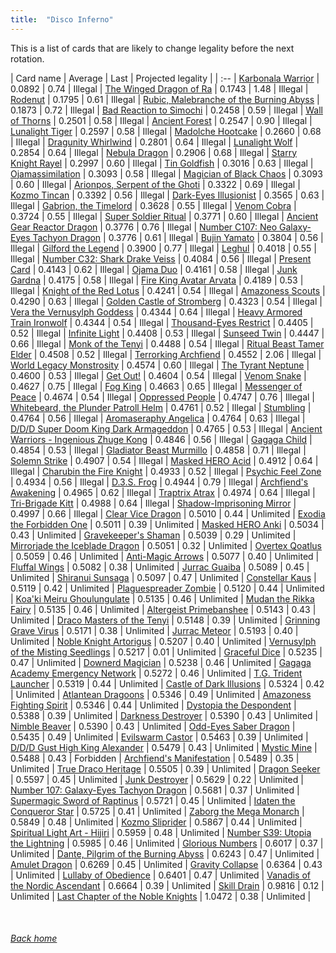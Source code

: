```yaml
---
title:  "Disco Inferno"
---
```


This is a list of cards that are likely to change legality before the next rotation.

| Card name | Average | Last | Projected legality |
| :-- |
[Karbonala Warrior](https://db.ygoprodeck.com/card/?search=Karbonala%20Warrior) | 0.0892 | 0.74 | Illegal |
[The Winged Dragon of Ra](https://db.ygoprodeck.com/card/?search=The%20Winged%20Dragon%20of%20Ra) | 0.1743 | 1.48 | Illegal |
[Rodenut](https://db.ygoprodeck.com/card/?search=Rodenut) | 0.1795 | 0.61 | Illegal |
[Rubic, Malebranche of the Burning Abyss](https://db.ygoprodeck.com/card/?search=Rubic,%20Malebranche%20of%20the%20Burning%20Abyss) | 0.1873 | 0.72 | Illegal |
[Bad Reaction to Simochi](https://db.ygoprodeck.com/card/?search=Bad%20Reaction%20to%20Simochi) | 0.2458 | 0.59 | Illegal |
[Wall of Thorns](https://db.ygoprodeck.com/card/?search=Wall%20of%20Thorns) | 0.2501 | 0.58 | Illegal |
[Ancient Forest](https://db.ygoprodeck.com/card/?search=Ancient%20Forest) | 0.2547 | 0.90 | Illegal |
[Lunalight Tiger](https://db.ygoprodeck.com/card/?search=Lunalight%20Tiger) | 0.2597 | 0.58 | Illegal |
[Madolche Hootcake](https://db.ygoprodeck.com/card/?search=Madolche%20Hootcake) | 0.2660 | 0.68 | Illegal |
[Dragunity Whirlwind](https://db.ygoprodeck.com/card/?search=Dragunity%20Whirlwind) | 0.2801 | 0.64 | Illegal |
[Lunalight Wolf](https://db.ygoprodeck.com/card/?search=Lunalight%20Wolf) | 0.2854 | 0.64 | Illegal |
[Nebula Dragon](https://db.ygoprodeck.com/card/?search=Nebula%20Dragon) | 0.2906 | 0.68 | Illegal |
[Starry Knight Rayel](https://db.ygoprodeck.com/card/?search=Starry%20Knight%20Rayel) | 0.2997 | 0.60 | Illegal |
[Tin Goldfish](https://db.ygoprodeck.com/card/?search=Tin%20Goldfish) | 0.3016 | 0.63 | Illegal |
[Ojamassimilation](https://db.ygoprodeck.com/card/?search=Ojamassimilation) | 0.3093 | 0.58 | Illegal |
[Magician of Black Chaos](https://db.ygoprodeck.com/card/?search=Magician%20of%20Black%20Chaos) | 0.3093 | 0.60 | Illegal |
[Arionpos, Serpent of the Ghoti](https://db.ygoprodeck.com/card/?search=Arionpos,%20Serpent%20of%20the%20Ghoti) | 0.3322 | 0.69 | Illegal |
[Kozmo Tincan](https://db.ygoprodeck.com/card/?search=Kozmo%20Tincan) | 0.3392 | 0.56 | Illegal |
[Dark-Eyes Illusionist](https://db.ygoprodeck.com/card/?search=Dark-Eyes%20Illusionist) | 0.3565 | 0.63 | Illegal |
[Gabrion, the Timelord](https://db.ygoprodeck.com/card/?search=Gabrion,%20the%20Timelord) | 0.3628 | 0.55 | Illegal |
[Venom Cobra](https://db.ygoprodeck.com/card/?search=Venom%20Cobra) | 0.3724 | 0.55 | Illegal |
[Super Soldier Ritual](https://db.ygoprodeck.com/card/?search=Super%20Soldier%20Ritual) | 0.3771 | 0.60 | Illegal |
[Ancient Gear Reactor Dragon](https://db.ygoprodeck.com/card/?search=Ancient%20Gear%20Reactor%20Dragon) | 0.3776 | 0.76 | Illegal |
[Number C107: Neo Galaxy-Eyes Tachyon Dragon](https://db.ygoprodeck.com/card/?search=Number%20C107:%20Neo%20Galaxy-Eyes%20Tachyon%20Dragon) | 0.3776 | 0.61 | Illegal |
[Bujin Yamato](https://db.ygoprodeck.com/card/?search=Bujin%20Yamato) | 0.3804 | 0.56 | Illegal |
[Gilford the Legend](https://db.ygoprodeck.com/card/?search=Gilford%20the%20Legend) | 0.3900 | 0.77 | Illegal |
[Leghul](https://db.ygoprodeck.com/card/?search=Leghul) | 0.4018 | 0.55 | Illegal |
[Number C32: Shark Drake Veiss](https://db.ygoprodeck.com/card/?search=Number%20C32:%20Shark%20Drake%20Veiss) | 0.4084 | 0.56 | Illegal |
[Present Card](https://db.ygoprodeck.com/card/?search=Present%20Card) | 0.4143 | 0.62 | Illegal |
[Ojama Duo](https://db.ygoprodeck.com/card/?search=Ojama%20Duo) | 0.4161 | 0.58 | Illegal |
[Junk Gardna](https://db.ygoprodeck.com/card/?search=Junk%20Gardna) | 0.4175 | 0.58 | Illegal |
[Fire King Avatar Arvata](https://db.ygoprodeck.com/card/?search=Fire%20King%20Avatar%20Arvata) | 0.4189 | 0.53 | Illegal |
[Knight of the Red Lotus](https://db.ygoprodeck.com/card/?search=Knight%20of%20the%20Red%20Lotus) | 0.4241 | 0.54 | Illegal |
[Amazoness Scouts](https://db.ygoprodeck.com/card/?search=Amazoness%20Scouts) | 0.4290 | 0.63 | Illegal |
[Golden Castle of Stromberg](https://db.ygoprodeck.com/card/?search=Golden%20Castle%20of%20Stromberg) | 0.4323 | 0.54 | Illegal |
[Vera the Vernusylph Goddess](https://db.ygoprodeck.com/card/?search=Vera%20the%20Vernusylph%20Goddess) | 0.4344 | 0.64 | Illegal |
[Heavy Armored Train Ironwolf](https://db.ygoprodeck.com/card/?search=Heavy%20Armored%20Train%20Ironwolf) | 0.4344 | 0.54 | Illegal |
[Thousand-Eyes Restrict](https://db.ygoprodeck.com/card/?search=Thousand-Eyes%20Restrict) | 0.4405 | 0.52 | Illegal |
[Infinite Light](https://db.ygoprodeck.com/card/?search=Infinite%20Light) | 0.4408 | 0.53 | Illegal |
[Sunseed Twin](https://db.ygoprodeck.com/card/?search=Sunseed%20Twin) | 0.4447 | 0.66 | Illegal |
[Monk of the Tenyi](https://db.ygoprodeck.com/card/?search=Monk%20of%20the%20Tenyi) | 0.4488 | 0.54 | Illegal |
[Ritual Beast Tamer Elder](https://db.ygoprodeck.com/card/?search=Ritual%20Beast%20Tamer%20Elder) | 0.4508 | 0.52 | Illegal |
[Terrorking Archfiend](https://db.ygoprodeck.com/card/?search=Terrorking%20Archfiend) | 0.4552 | 2.06 | Illegal |
[World Legacy Monstrosity](https://db.ygoprodeck.com/card/?search=World%20Legacy%20Monstrosity) | 0.4574 | 0.60 | Illegal |
[The Tyrant Neptune](https://db.ygoprodeck.com/card/?search=The%20Tyrant%20Neptune) | 0.4600 | 0.53 | Illegal |
[Get Out!](https://db.ygoprodeck.com/card/?search=Get%20Out!) | 0.4604 | 0.54 | Illegal |
[Venom Snake](https://db.ygoprodeck.com/card/?search=Venom%20Snake) | 0.4627 | 0.75 | Illegal |
[Fog King](https://db.ygoprodeck.com/card/?search=Fog%20King) | 0.4663 | 0.65 | Illegal |
[Messenger of Peace](https://db.ygoprodeck.com/card/?search=Messenger%20of%20Peace) | 0.4674 | 0.54 | Illegal |
[Oppressed People](https://db.ygoprodeck.com/card/?search=Oppressed%20People) | 0.4747 | 0.76 | Illegal |
[Whitebeard, the Plunder Patroll Helm](https://db.ygoprodeck.com/card/?search=Whitebeard,%20the%20Plunder%20Patroll%20Helm) | 0.4761 | 0.52 | Illegal |
[Stumbling](https://db.ygoprodeck.com/card/?search=Stumbling) | 0.4764 | 0.56 | Illegal |
[Aromaseraphy Angelica](https://db.ygoprodeck.com/card/?search=Aromaseraphy%20Angelica) | 0.4764 | 0.63 | Illegal |
[D/D/D Super Doom King Dark Armageddon](https://db.ygoprodeck.com/card/?search=D/D/D%20Super%20Doom%20King%20Dark%20Armageddon) | 0.4765 | 0.53 | Illegal |
[Ancient Warriors - Ingenious Zhuge Kong](https://db.ygoprodeck.com/card/?search=Ancient%20Warriors%20-%20Ingenious%20Zhuge%20Kong) | 0.4846 | 0.56 | Illegal |
[Gagaga Child](https://db.ygoprodeck.com/card/?search=Gagaga%20Child) | 0.4854 | 0.53 | Illegal |
[Gladiator Beast Murmillo](https://db.ygoprodeck.com/card/?search=Gladiator%20Beast%20Murmillo) | 0.4858 | 0.71 | Illegal |
[Solemn Strike](https://db.ygoprodeck.com/card/?search=Solemn%20Strike) | 0.4907 | 0.54 | Illegal |
[Masked HERO Acid](https://db.ygoprodeck.com/card/?search=Masked%20HERO%20Acid) | 0.4912 | 0.64 | Illegal |
[Charubin the Fire Knight](https://db.ygoprodeck.com/card/?search=Charubin%20the%20Fire%20Knight) | 0.4933 | 0.52 | Illegal |
[Psychic Feel Zone](https://db.ygoprodeck.com/card/?search=Psychic%20Feel%20Zone) | 0.4934 | 0.56 | Illegal |
[D.3.S. Frog](https://db.ygoprodeck.com/card/?search=D.3.S.%20Frog) | 0.4944 | 0.79 | Illegal |
[Archfiend's Awakening](https://db.ygoprodeck.com/card/?search=Archfiend's%20Awakening) | 0.4965 | 0.62 | Illegal |
[Traptrix Atrax](https://db.ygoprodeck.com/card/?search=Traptrix%20Atrax) | 0.4974 | 0.64 | Illegal |
[Tri-Brigade Kitt](https://db.ygoprodeck.com/card/?search=Tri-Brigade%20Kitt) | 0.4988 | 0.64 | Illegal |
[Shadow-Imprisoning Mirror](https://db.ygoprodeck.com/card/?search=Shadow-Imprisoning%20Mirror) | 0.4997 | 0.66 | Illegal |
[Clear Vice Dragon](https://db.ygoprodeck.com/card/?search=Clear%20Vice%20Dragon) | 0.5010 | 0.44 | Unlimited |
[Exodia the Forbidden One](https://db.ygoprodeck.com/card/?search=Exodia%20the%20Forbidden%20One) | 0.5011 | 0.39 | Unlimited |
[Masked HERO Anki](https://db.ygoprodeck.com/card/?search=Masked%20HERO%20Anki) | 0.5034 | 0.43 | Unlimited |
[Gravekeeper's Shaman](https://db.ygoprodeck.com/card/?search=Gravekeeper's%20Shaman) | 0.5039 | 0.29 | Unlimited |
[Mirrorjade the Iceblade Dragon](https://db.ygoprodeck.com/card/?search=Mirrorjade%20the%20Iceblade%20Dragon) | 0.5051 | 0.32 | Unlimited |
[Overtex Qoatlus](https://db.ygoprodeck.com/card/?search=Overtex%20Qoatlus) | 0.5059 | 0.46 | Unlimited |
[Anti-Magic Arrows](https://db.ygoprodeck.com/card/?search=Anti-Magic%20Arrows) | 0.5077 | 0.40 | Unlimited |
[Fluffal Wings](https://db.ygoprodeck.com/card/?search=Fluffal%20Wings) | 0.5082 | 0.38 | Unlimited |
[Jurrac Guaiba](https://db.ygoprodeck.com/card/?search=Jurrac%20Guaiba) | 0.5089 | 0.45 | Unlimited |
[Shiranui Sunsaga](https://db.ygoprodeck.com/card/?search=Shiranui%20Sunsaga) | 0.5097 | 0.47 | Unlimited |
[Constellar Kaus](https://db.ygoprodeck.com/card/?search=Constellar%20Kaus) | 0.5119 | 0.42 | Unlimited |
[Plaguespreader Zombie](https://db.ygoprodeck.com/card/?search=Plaguespreader%20Zombie) | 0.5120 | 0.44 | Unlimited |
[Koa'ki Meiru Ghoulungulate](https://db.ygoprodeck.com/card/?search=Koa'ki%20Meiru%20Ghoulungulate) | 0.5135 | 0.46 | Unlimited |
[Mudan the Rikka Fairy](https://db.ygoprodeck.com/card/?search=Mudan%20the%20Rikka%20Fairy) | 0.5135 | 0.46 | Unlimited |
[Altergeist Primebanshee](https://db.ygoprodeck.com/card/?search=Altergeist%20Primebanshee) | 0.5143 | 0.43 | Unlimited |
[Draco Masters of the Tenyi](https://db.ygoprodeck.com/card/?search=Draco%20Masters%20of%20the%20Tenyi) | 0.5148 | 0.39 | Unlimited |
[Grinning Grave Virus](https://db.ygoprodeck.com/card/?search=Grinning%20Grave%20Virus) | 0.5171 | 0.38 | Unlimited |
[Jurrac Meteor](https://db.ygoprodeck.com/card/?search=Jurrac%20Meteor) | 0.5193 | 0.40 | Unlimited |
[Noble Knight Artorigus](https://db.ygoprodeck.com/card/?search=Noble%20Knight%20Artorigus) | 0.5207 | 0.40 | Unlimited |
[Vernusylph of the Misting Seedlings](https://db.ygoprodeck.com/card/?search=Vernusylph%20of%20the%20Misting%20Seedlings) | 0.5217 | 0.01 | Unlimited |
[Graceful Dice](https://db.ygoprodeck.com/card/?search=Graceful%20Dice) | 0.5235 | 0.47 | Unlimited |
[Downerd Magician](https://db.ygoprodeck.com/card/?search=Downerd%20Magician) | 0.5238 | 0.46 | Unlimited |
[Gagaga Academy Emergency Network](https://db.ygoprodeck.com/card/?search=Gagaga%20Academy%20Emergency%20Network) | 0.5272 | 0.46 | Unlimited |
[T.G. Trident Launcher](https://db.ygoprodeck.com/card/?search=T.G.%20Trident%20Launcher) | 0.5319 | 0.44 | Unlimited |
[Castle of Dark Illusions](https://db.ygoprodeck.com/card/?search=Castle%20of%20Dark%20Illusions) | 0.5324 | 0.42 | Unlimited |
[Atlantean Dragoons](https://db.ygoprodeck.com/card/?search=Atlantean%20Dragoons) | 0.5346 | 0.49 | Unlimited |
[Amazoness Fighting Spirit](https://db.ygoprodeck.com/card/?search=Amazoness%20Fighting%20Spirit) | 0.5346 | 0.44 | Unlimited |
[Dystopia the Despondent](https://db.ygoprodeck.com/card/?search=Dystopia%20the%20Despondent) | 0.5388 | 0.39 | Unlimited |
[Darkness Destroyer](https://db.ygoprodeck.com/card/?search=Darkness%20Destroyer) | 0.5390 | 0.43 | Unlimited |
[Nimble Beaver](https://db.ygoprodeck.com/card/?search=Nimble%20Beaver) | 0.5390 | 0.43 | Unlimited |
[Odd-Eyes Saber Dragon](https://db.ygoprodeck.com/card/?search=Odd-Eyes%20Saber%20Dragon) | 0.5435 | 0.49 | Unlimited |
[Evilswarm Castor](https://db.ygoprodeck.com/card/?search=Evilswarm%20Castor) | 0.5463 | 0.39 | Unlimited |
[D/D/D Gust High King Alexander](https://db.ygoprodeck.com/card/?search=D/D/D%20Gust%20High%20King%20Alexander) | 0.5479 | 0.43 | Unlimited |
[Mystic Mine](https://db.ygoprodeck.com/card/?search=Mystic%20Mine) | 0.5488 | 0.43 | Forbidden |
[Archfiend's Manifestation](https://db.ygoprodeck.com/card/?search=Archfiend's%20Manifestation) | 0.5489 | 0.35 | Unlimited |
[True Draco Heritage](https://db.ygoprodeck.com/card/?search=True%20Draco%20Heritage) | 0.5505 | 0.39 | Unlimited |
[Dragon Seeker](https://db.ygoprodeck.com/card/?search=Dragon%20Seeker) | 0.5597 | 0.45 | Unlimited |
[Junk Destroyer](https://db.ygoprodeck.com/card/?search=Junk%20Destroyer) | 0.5629 | 0.22 | Unlimited |
[Number 107: Galaxy-Eyes Tachyon Dragon](https://db.ygoprodeck.com/card/?search=Number%20107:%20Galaxy-Eyes%20Tachyon%20Dragon) | 0.5681 | 0.37 | Unlimited |
[Supermagic Sword of Raptinus](https://db.ygoprodeck.com/card/?search=Supermagic%20Sword%20of%20Raptinus) | 0.5721 | 0.45 | Unlimited |
[Idaten the Conqueror Star](https://db.ygoprodeck.com/card/?search=Idaten%20the%20Conqueror%20Star) | 0.5725 | 0.41 | Unlimited |
[Zaborg the Mega Monarch](https://db.ygoprodeck.com/card/?search=Zaborg%20the%20Mega%20Monarch) | 0.5849 | 0.48 | Unlimited |
[Kozmo Sliprider](https://db.ygoprodeck.com/card/?search=Kozmo%20Sliprider) | 0.5867 | 0.44 | Unlimited |
[Spiritual Light Art - Hijiri](https://db.ygoprodeck.com/card/?search=Spiritual%20Light%20Art%20-%20Hijiri) | 0.5959 | 0.48 | Unlimited |
[Number S39: Utopia the Lightning](https://db.ygoprodeck.com/card/?search=Number%20S39:%20Utopia%20the%20Lightning) | 0.5985 | 0.46 | Unlimited |
[Glorious Numbers](https://db.ygoprodeck.com/card/?search=Glorious%20Numbers) | 0.6017 | 0.37 | Unlimited |
[Dante, Pilgrim of the Burning Abyss](https://db.ygoprodeck.com/card/?search=Dante,%20Pilgrim%20of%20the%20Burning%20Abyss) | 0.6243 | 0.47 | Unlimited |
[Amulet Dragon](https://db.ygoprodeck.com/card/?search=Amulet%20Dragon) | 0.6269 | 0.45 | Unlimited |
[Gravity Collapse](https://db.ygoprodeck.com/card/?search=Gravity%20Collapse) | 0.6364 | 0.43 | Unlimited |
[Lullaby of Obedience](https://db.ygoprodeck.com/card/?search=Lullaby%20of%20Obedience) | 0.6401 | 0.47 | Unlimited |
[Vanadis of the Nordic Ascendant](https://db.ygoprodeck.com/card/?search=Vanadis%20of%20the%20Nordic%20Ascendant) | 0.6664 | 0.39 | Unlimited |
[Skill Drain](https://db.ygoprodeck.com/card/?search=Skill%20Drain) | 0.9816 | 0.12 | Unlimited |
[Last Chapter of the Noble Knights](https://db.ygoprodeck.com/card/?search=Last%20Chapter%20of%20the%20Noble%20Knights) | 1.0472 | 0.38 | Unlimited |

<br>

###### [Back home](index)